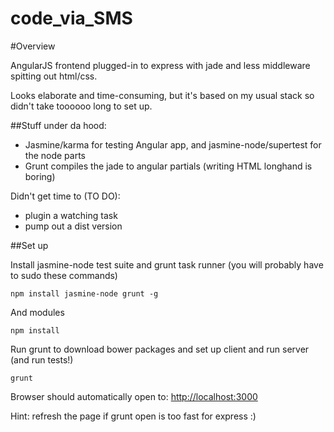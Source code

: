 code_via_SMS
============

#Overview

AngularJS frontend plugged-in to express with jade and less middleware spitting out html/css.

Looks elaborate and time-consuming, but it's based on my usual stack so didn't take toooooo long to set up.

##Stuff under da hood:

* Jasmine/karma for testing Angular app, and jasmine-node/supertest for the node parts
* Grunt compiles the jade to angular partials (writing HTML longhand is boring)

Didn't get time to (TO DO):
* plugin a watching task
* pump out a dist version

##Set up

Install jasmine-node test suite and grunt task runner (you will probably have to sudo these commands)

`npm install jasmine-node grunt -g`

And modules

`npm install`

Run grunt to download bower packages and set up client and run server (and run tests!)

`grunt`

Browser should automatically open to: [http://localhost:3000](http://localhost:3000)

Hint: refresh the page if grunt open is too fast for express :)
